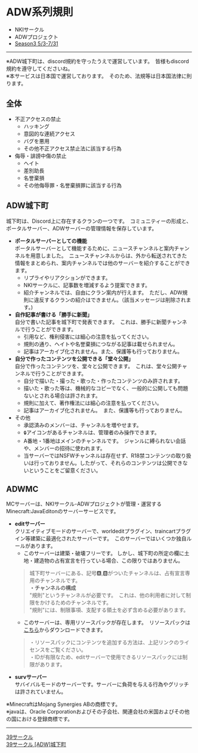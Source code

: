 # ADW系列規則
- NKIサークル
- ADWプロジェクト
- [Season3 5/3-7/31](../seasons/Season3.0.md)
***

※ADW城下町は、discord規約を守ったうえで運営しています。　皆様もdiscord規約を遵守してくださいね。  
※本サービスは日本国で運営しております。　そのため、法規等は日本国法律に則ります。

## 全体
- 不正アクセスの禁止
    - ハッキング    
    - 意図的な連続アクセス
    - バグを悪用
    - その他不正アクセス禁止法に該当する行為
- 侮辱・誹謗中傷の禁止
    - ヘイト
    - 差別助長
    - 名誉棄損
    - その他侮辱罪・名誉棄損罪に該当する行為

## ADW城下町
城下町は、Discord上に存在するクランの一つです。　コミュニティーの形成と、ポータルサーバー、ADWサーバーの管理情報を保存しています。 
- **ポータルサーバーとしての機能**  
ポータルサーバーとして機能するために、ニュースチャンネルと案内チャンネルを用意しました。　ニュースチャンネルからは、外から転送されてきた情報をまとめられ、案内チャンネルでは他のサーバーを紹介することができます。
    - リプライやリアクションができます。
    - NKIサークルに、記事数を増減するよう提案できます。
    - 紹介チャンネルでは、自由にクラン案内が行えます。　ただし、ADW規則に違反するクランの紹介はできません。（該当メッセージは削除されます。)
- **自作記事が書ける「勝手に新聞」**  
自分で書いた記事を城下町で発表できます。　これは、勝手に新聞チャンネルで行うことができます。
    - 引用など、権利侵害には細心の注意を払ってください。
    - 規則の通り、ヘイトや名誉棄損につながる記事は載せられません。
    - 記事はアーカイブ化されません。また、保護等も行っておりません。
- **自分で作ったコンテンツを公開できる「堂々公開」**  
自分で作ったコンテンツを、堂々と公開できます。　これは、堂々公開チャンネルで行うことができます。
    - 自分で描いた・撮った・歌った・作ったコンテンツのみ許されます。
    - 描いた・歌った等は、機械的なコピーでなく、一般的に公開しても問題ないとされる場合は許されます。
    - 規則に加えて、著作権法には細心の注意を払ってください。
    - 記事はアーカイブ化されません。　また、保護等も行っておりません。
- その他
    - 承認済みのメンバーは、チャンネルを増やせます。
    - `🔒`アイコンがあるチャンネルは、管理者のみ操作できます。
    - A番地・1番地はメインのチャンネルです。　ジャンルに縛られない会話や、メンバーの招待に使われます。
    - 当サーバーではNSFWチャンネルは存在せず、R18禁コンテンツの取り扱いは行っておりません。したがって、それらのコンテンツは公開できないということをご留意ください。

## ADWMC
MCサーバーは、NKIサークル-ADWプロジェクトが管理・運営するMinecraft:JavaEditonのサーバーサービスです。  
- **editサーバー**  
クリエイティブモードのサーバーで、worldeditプラグイン、traincartプラグイン等建築に最適化されたサーバーです。　このサーバーではいくつか独自ルールがあります。  
    - このサーバーは建築・破壊フリーです。 しかし、城下町の所定の欄に土地・建造物の占有宣言を行っている場合、この限りではありません。  
    > 城下町サーバーにある、記号🅰️,🅱️がついたチャンネルは、占有宣言専用のチャンネルです。  
    > **・チャンネルの構成**  
    > "規則"というチャンネルが必要です。　これは、他の利用者に対して制限をかけるためのチャンネルです。  
    > "規則"には、制限事項、支配する領土を必ず含める必要があります。
    - このサーバーは、専用リソースパックが存在します。　リソースパックは[こちら](https://github.com/tam1192/adw-rspack)からダウンロードできます。
    > ・リソースパックにコンテンツを追加する方法は、上記リンクのライセンスをご覧ください。  
    > ・IDが有限なため、editサーバーで使用できるリソースパックには制限があります。
- **survサーバー**  
サバイバルモードのサーバーです。サーバーに負荷を与える行為やグリッチは許されていません。


※MinecraftはMojang Synergies ABの商標です。  
※javaは、Oracle Corporationおよびその子会社、関連会社の米国およびその他の国における登録商標です。

***
[39サークル](https://github.com/tam1192/39circles/)  
[39サークル [ADW]城下町](https://discord.com/invite/6TeQ5nceEb)